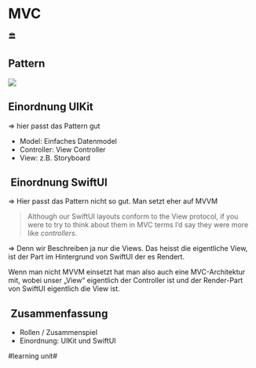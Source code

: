 
# MVC
🏛️

## Pattern

![][image-1]

## Einordnung UIKit

=\> hier passt das Pattern gut

- Model: Einfaches Datenmodel
- Controller: View Controller
- View: z.B. Storyboard

##  Einordnung SwiftUI

=\> Hier passt das Pattern nicht so gut. Man setzt eher auf MVVM

> Although our SwiftUI layouts conform to the View protocol, if you were to try to think about them in MVC terms I’d say they were more like  _controllers_.

=\> Denn wir Beschreiben ja nur die Views. Das heisst die eigentliche View, ist der Part im Hintergrund von SwiftUI der es Rendert.

Wenn man nicht MVVM einsetzt hat man also auch eine MVC-Architektur mit, wobei unser „View“ eigentlich der Controller ist und der Render-Part von SwiftUI eigentlich die View ist.

##  Zusammenfassung
- Rollen / Zusammenspiel
- Einordnung: UIKit und SwiftUI

[image-1]:	assets/Bildschirm%C2%ADfoto%202023-01-02%20um%2013.41.40.png

#learning unit#